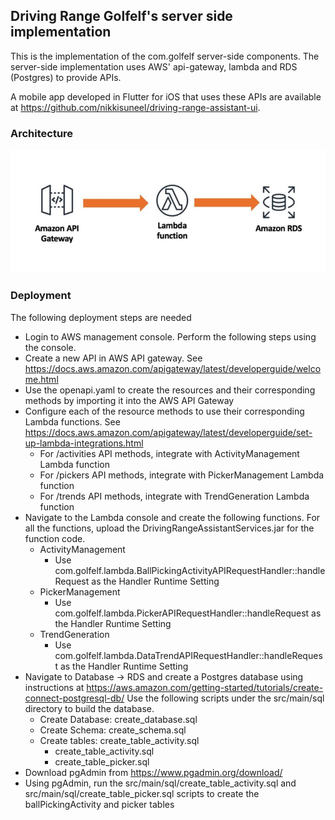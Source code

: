 ## Driving Range Golfelf's server side implementation

This is the implementation of the com.golfelf server-side components. The server-side implementation uses AWS' api-gateway, lambda and RDS (Postgres) to provide APIs.

A mobile app developed in Flutter for iOS that uses these APIs are available at https://github.com/nikkisuneel/driving-range-assistant-ui.

### Architecture

![Architecture](images/architecture.png)

### Deployment

The following deployment steps are needed
- Login to AWS management console. Perform the following steps using the console.
- Create a new API in AWS API gateway. See https://docs.aws.amazon.com/apigateway/latest/developerguide/welcome.html
- Use the openapi.yaml to create the resources and their corresponding methods by importing it into the AWS API Gateway
- Configure each of the resource methods to use their corresponding Lambda functions. See https://docs.aws.amazon.com/apigateway/latest/developerguide/set-up-lambda-integrations.html
  * For /activities API methods, integrate with ActivityManagement Lambda function
  * For /pickers API methods, integrate with PickerManagement Lambda function
  * For /trends API methods, integrate with TrendGeneration Lambda function  
- Navigate to the Lambda console and create the following functions. For all the functions, upload the DrivingRangeAssistantServices.jar for the function code.
    * ActivityManagement
      * Use com.golfelf.lambda.BallPickingActivityAPIRequestHandler::handleRequest as the Handler Runtime Setting
    * PickerManagement
      * Use com.golfelf.lambda.PickerAPIRequestHandler::handleRequest as the Handler Runtime Setting
    * TrendGeneration
      * Use com.golfelf.lambda.DataTrendAPIRequestHandler::handleRequest as the Handler Runtime Setting
- Navigate to Database -> RDS and create a Postgres database using instructions at https://aws.amazon.com/getting-started/tutorials/create-connect-postgresql-db/
  Use the following scripts under the src/main/sql directory to build the database.
    * Create Database: create_database.sql
    * Create Schema: create_schema.sql
    * Create tables: create_table_activity.sql
        * create_table_activity.sql
        * create_table_picker.sql
- Download pgAdmin from https://www.pgadmin.org/download/
- Using pgAdmin, run the src/main/sql/create_table_activity.sql and src/main/sql/create_table_picker.sql scripts to create the ballPickingActivity and picker tables
